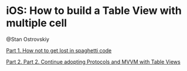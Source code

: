 # iOS: How to build a Table View with multiple cell 
@Stan Ostrovskiy

[Part 1. How not to get lost in spaghetti code](https://stasost.medium.com/ios-how-to-build-a-table-view-with-multiple-cell-types-2df91a206429)

[Part 2. Part 2. Continue adopting Protocols and MVVM with Table Views](https://medium.com/ios-os-x-development/ios-how-to-build-a-table-view-with-collapsible-sections-96badf3387d0)